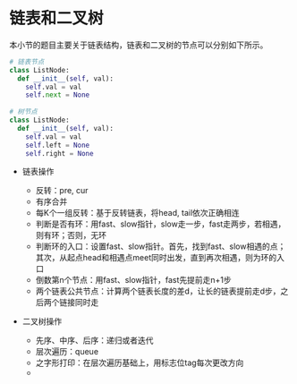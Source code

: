 # 链表和二叉树
  
  本小节的题目主要关于链表结构，链表和二叉树的节点可以分别如下所示。
  ```python
  # 链表节点
  class ListNode:
    def __init__(self, val):
      self.val = val
      self.next = None
      
  # 树节点
  class ListNode:
    def __init__(self, val):
      self.val = val
      self.left = None
      self.right = None
  ```
  + 链表操作
    - 反转：pre, cur
    - 有序合并
    - 每K个一组反转：基于反转链表，将head, tail依次正确相连
    - 判断是否有环：用fast、slow指针，slow走一步，fast走两步，若相遇，则有环；否则，无环
    - 判断环的入口：设置fast、slow指针。首先，找到fast、slow相遇的点；其次，从起点head和相遇点meet同时出发，直到再次相遇，则为环的入口
    - 倒数第n个节点：用fast、slow指针，fast先提前走n+1步
    - 两个链表公共节点：计算两个链表长度的差d，让长的链表提前走d步，之后两个链接同时走
  
  + 二叉树操作
    - 先序、中序、后序：递归或者迭代
    - 层次遍历：queue
    - 之字形打印：在层次遍历基础上，用标志位tag每次更改方向
    - 
  
